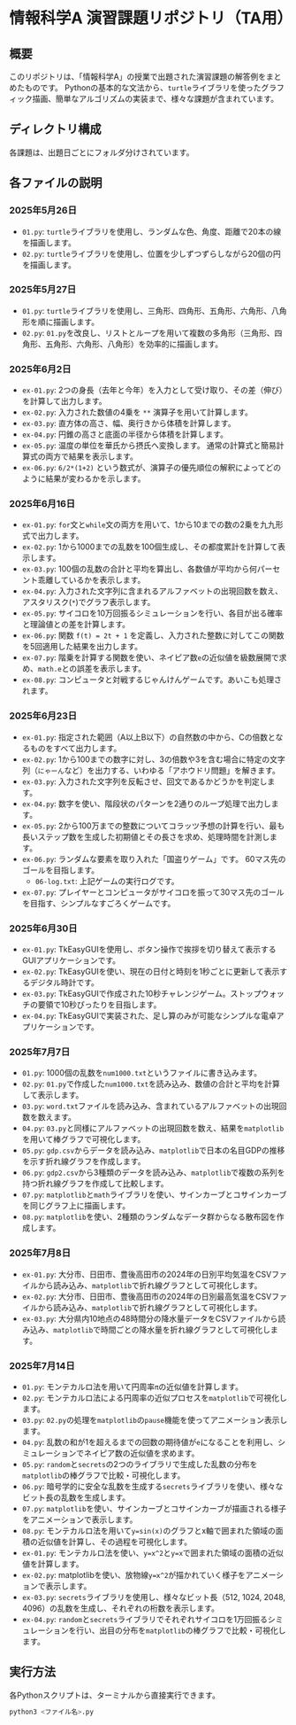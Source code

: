# 情報科学A 演習課題リポジトリ（TA用）

## 概要
このリポジトリは、「情報科学A」の授業で出題された演習課題の解答例をまとめたものです。 Pythonの基本的な文法から、`turtle`ライブラリを使ったグラフィック描画、簡単なアルゴリズムの実装まで、様々な課題が含まれています。

## ディレクトリ構成
各課題は、出題日ごとにフォルダ分けされています。

## 各ファイルの説明

### 2025年5月26日
* `01.py`: `turtle`ライブラリを使用し、ランダムな色、角度、距離で20本の線を描画します。
* `02.py`: `turtle`ライブラリを使用し、位置を少しずつずらしながら20個の円を描画します。

### 2025年5月27日
* `01.py`: `turtle`ライブラリを使用し、三角形、四角形、五角形、六角形、八角形を順に描画します。
* `02.py`: `01.py`を改良し、リストとループを用いて複数の多角形（三角形、四角形、五角形、六角形、八角形）を効率的に描画します。

### 2025年6月2日
* `ex-01.py`: 2つの身長（去年と今年）を入力として受け取り、その差（伸び）を計算して出力します。
* `ex-02.py`: 入力された数値の4乗を `**` 演算子を用いて計算します。
* `ex-03.py`: 直方体の高さ、幅、奥行きから体積を計算します。
* `ex-04.py`: 円錐の高さと底面の半径から体積を計算します。
* `ex-05.py`: 温度の単位を華氏から摂氏へ変換します。 通常の計算式と簡易計算式の両方で結果を表示します。
* `ex-06.py`: `6/2*(1+2)` という数式が、演算子の優先順位の解釈によってどのように結果が変わるかを示します。

### 2025年6月16日
* `ex-01.py`: `for`文と`while`文の両方を用いて、1から10までの数の2乗を九九形式で出力します。
* `ex-02.py`: 1から1000までの乱数を100個生成し、その都度累計を計算して表示します。
* `ex-03.py`: 100個の乱数の合計と平均を算出し、各数値が平均から何パーセント乖離しているかを表示します。
* `ex-04.py`: 入力された文字列に含まれるアルファベットの出現回数を数え、アスタリスク(`*`)でグラフ表示します。
* `ex-05.py`: サイコロを10万回振るシミュレーションを行い、各目が出る確率と理論値との差を計算します。
* `ex-06.py`: 関数 `f(t) = 2t + 1` を定義し、入力された整数に対してこの関数を5回適用した結果を出力します。
* `ex-07.py`: 階乗を計算する関数を使い、ネイピア数`e`の近似値を級数展開で求め、`math.e`との誤差を表示します。
* `ex-08.py`: コンピュータと対戦するじゃんけんゲームです。あいこも処理されます。

### 2025年6月23日
* `ex-01.py`: 指定された範囲（A以上B以下）の自然数の中から、Cの倍数となるものをすべて出力します。
* `ex-02.py`: 1から100までの数字に対し、3の倍数や3を含む場合に特定の文字列（`にゃーん`など）を出力する、いわゆる「アホウドリ問題」を解きます。
* `ex-03.py`: 入力された文字列を反転させ、回文であるかどうかを判定します。
* `ex-04.py`: 数字を使い、階段状のパターンを2通りのループ処理で出力します。
* `ex-05.py`: 2から100万までの整数についてコラッツ予想の計算を行い、最も長いステップ数を生成した初期値とその長さを求め、処理時間を計測します。
* `ex-06.py`: ランダムな要素を取り入れた「国盗りゲーム」です。 60マス先のゴールを目指します。
    * `06-log.txt`: 上記ゲームの実行ログです。
* `ex-07.py`: プレイヤーとコンピュータがサイコロを振って30マス先のゴールを目指す、シンプルなすごろくゲームです。

### 2025年6月30日
* `ex-01.py`: TkEasyGUIを使用し、ボタン操作で挨拶を切り替えて表示するGUIアプリケーションです。
* `ex-02.py`: TkEasyGUIを使い、現在の日付と時刻を1秒ごとに更新して表示するデジタル時計です。
* `ex-03.py`: TkEasyGUIで作成された10秒チャレンジゲーム。ストップウォッチの要領で10秒ぴったりを目指します。
* `ex-04.py`: TkEasyGUIで実装された、足し算のみが可能なシンプルな電卓アプリケーションです。

### 2025年7月7日
* `01.py`: 1000個の乱数を`num1000.txt`というファイルに書き込みます。
* `02.py`: `01.py`で作成した`num1000.txt`を読み込み、数値の合計と平均を計算して表示します。
* `03.py`: `word.txt`ファイルを読み込み、含まれているアルファベットの出現回数を数えます。
* `04.py`: `03.py`と同様にアルファベットの出現回数を数え、結果を`matplotlib`を用いて棒グラフで可視化します。
* `05.py`: `gdp.csv`からデータを読み込み、`matplotlib`で日本の名目GDPの推移を示す折れ線グラフを作成します。
* `06.py`: `gdp2.csv`から3種類のデータを読み込み、`matplotlib`で複数の系列を持つ折れ線グラフを作成して比較します。
* `07.py`: `matplotlib`と`math`ライブラリを使い、サインカーブとコサインカーブを同じグラフ上に描画します。
* `08.py`: `matplotlib`を使い、2種類のランダムなデータ群からなる散布図を作成します。

### 2025年7月8日
* `ex-01.py`: 大分市、日田市、豊後高田市の2024年の日別平均気温をCSVファイルから読み込み、`matplotlib`で折れ線グラフとして可視化します。
* `ex-02.py`: 大分市、日田市、豊後高田市の2024年の日別最高気温をCSVファイルから読み込み、`matplotlib`で折れ線グラフとして可視化します。
* `ex-03.py`: 大分県内10地点の48時間分の降水量データをCSVファイルから読み込み、`matplotlib`で時間ごとの降水量を折れ線グラフとして可視化します。

### 2025年7月14日
* `01.py`: モンテカルロ法を用いて円周率`π`の近似値を計算します。
* `02.py`: モンテカルロ法による円周率の近似プロセスを`matplotlib`で可視化します。
* `03.py`: `02.py`の処理を`matplotlib`の`pause`機能を使ってアニメーション表示します。
* `04.py`: 乱数の和が1を超えるまでの回数の期待値が`e`になることを利用し、シミュレーションでネイピア数の近似値を求めます。
* `05.py`: `random`と`secrets`の2つのライブラリで生成した乱数の分布を`matplotlib`の棒グラフで比較・可視化します。
* `06.py`: 暗号学的に安全な乱数を生成する`secrets`ライブラリを使い、様々なビット長の乱数を生成します。
* `07.py`: `matplotlib`を使い、サインカーブとコサインカーブが描画される様子をアニメーションで表示します。
* `08.py`: モンテカルロ法を用いて`y=sin(x)`のグラフとx軸で囲まれた領域の面積の近似値を計算し、その過程を可視化します。
* `ex-01.py`: モンテカルロ法を使い、`y=x^2`と`y=x`で囲まれた領域の面積の近似値を計算します。
* `ex-02.py`: matplotlibを使い、放物線`y=x^2`が描かれていく様子をアニメーションで表示します。
* `ex-03.py`: `secrets`ライブラリを使用し、様々なビット長（512, 1024, 2048, 4096）の乱数を生成し、それぞれの桁数を表示します。
* `ex-04.py`: `random`と`secrets`ライブラリでそれぞれサイコロを1万回振るシミュレーションを行い、出目の分布を`matplotlib`の棒グラフで比較・可視化します。

## 実行方法
各Pythonスクリプトは、ターミナルから直接実行できます。

```bash
python3 <ファイル名>.py
